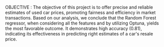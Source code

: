 OBJECTIVE : The objective of this project is to offer precise and reliable estimates of used car prices, promoting fairness and efficiency in market transactions.
Based on our analysis, we conclude that the Random Forest regressor, when considering all the features and by utilizing Optuna, yields the most favorable outcome.
It demonstrates high accuracy (0.81), indicating its effectiveness in predicting right estimates of a car's resale price.
